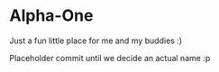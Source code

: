 # Alpha-One
Just a fun little place for me and my buddies :)

Placeholder commit until we decide an actual name :p

